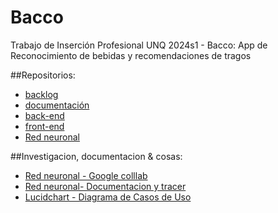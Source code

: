 # Bacco
Trabajo de Inserción Profesional UNQ 2024s1 - Bacco: App de Reconocimiento de bebidas y recomendaciones de tragos

##Repositorios:

- [backlog](https://trello.com/w/bacco17)
- [documentación](https://github.com/UnderABloodySky/bacco/wiki)
- [back-end](https://github.com/UnderABloodySky/bacco-backend)
- [front-end](https://github.com/UnderABloodySky/bacco-frontend)
- [Red neuronal](https://github.com/UnderABloodySky/bacco-py)



##Investigacion, documentacion & cosas:

- [Red neuronal - Google colllab](https://drive.google.com/drive/folders/1Kvc1T9ob9Oki04YSEMmsye9v8-X71VaG?usp=sharing)
- [Red neuronal- Documentacion y tracer](https://github.com/UnderABloodySky/bacco-cnn)
- [Lucidchart - Diagrama de Casos de Uso](https://lucid.app/lucidchart/5ba216b9-8fb8-4417-9e5b-955323aa83ab/edit?view_items=YEcDMTR-N2KX&invitationId=inv_cb90a376-ff5b-4fe8-bbed-983b91f52cc5)

